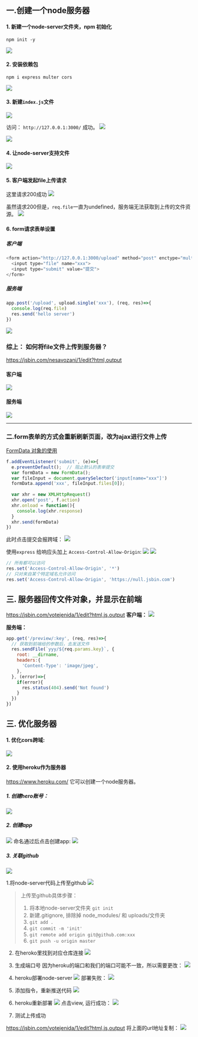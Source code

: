 ## 一.创建一个node服务器

#### 1. 新建一个node-server文件夹，npm 初始化
```
npm init -y
```
![](./node服务器/初始化1.png)

#### 2. 安装依赖包
```
npm i express multer cors
```
![](./node服务器/初始化2.png)

#### 3. 新建`index.js`文件
![](./node服务器/初始化3.png)

访问： `http://127.0.0.1:3000/` 成功。
![](./node服务器/初始化4.png)

![](./node服务器/初始化5.png)

#### 4. 让node-server支持文件
![](./node服务器/初始化6.png)

#### 5. 客户端发起file上传请求
这里请求200成功
![](./node服务器/初始化7.png)

虽然请求200但是，`req.file`一直为undefined，服务端无法获取到上传的文件资源。
![](./node服务器/初始化8.png)


#### 6. form请求表单设置
##### 客户端
```js
<form action="http://127.0.0.1:3000/upload" method="post" enctype="multipart/form-data">
  <input type="file" name="xxx">
  <input type="submit" value="提交">
</form>
```

##### 服务端
```js
app.post('/upload', upload.single('xxx'), (req, res)=>{
  console.log(req.file)
  res.send('hello server')
})
```

![](./node服务器/初始化9.png)


### 综上： 如何将file文件上传到服务器？
https://jsbin.com/nesavozani/1/edit?html,output
#### 客户端
![](./node服务器/file上传到服务端1.png)

#### 服务端
![](./node服务器/file上传到服务端2.png)

---
### 二.form表单的方式会重新刷新页面，改为ajax进行文件上传
[FormData 对象的使用](https://developer.mozilla.org/zh-CN/docs/Web/API/FormData/Using_FormData_Objects)
```js
f.addEventListener('submit', (e)=>{
  e.preventDefault();  // 阻止默认的表单提交
  var formData = new FormData();
  var fileInput = document.querySelector('input[name="xxx"]')
  formData.append('xxx', fileInput.files[0]);
  
  var xhr = new XMLHttpRequest()
  xhr.open('post', f.action)
  xhr.onload = function(){
    console.log(xhr.response)
  }
  xhr.send(formData)
})
```

此时点击提交会报跨域：
![](./node服务器/file上传到服务端3.png)

使用`express` 给响应头加上 `Access-Control-Allow-Origin`:
![](./node服务器/file上传到服务端4.png)
![](./node服务器/file上传到服务端5.png)

```js
// 所有都可以访问
res.set('Access-Control-Allow-Origin', '*')
// 只对来自某个特定域名允许访问
res.set('Access-Control-Allow-Origin', 'https://null.jsbin.com')
```

## 三. 服务器回传文件对象，并显示在前端
https://jsbin.com/votejenida/1/edit?html,js,output
**客户端：**
![](./node服务器/file上传到服务端6.png)

**服务端：**
```js
app.get('/preview/:key', (req, res)=>{
  // 获取到前端给的参数后，去发送文件
  res.sendFile(`yyy/${req.params.key}`, {
    root: __dirname,
    headers:{
      'Content-Type': 'image/jpeg',
    },
  }, (error)=>{
    if(error){
      res.status(404).send('Not found')
    }
  })
})
```


## 三. 优化服务器
#### 1. 优化cors跨域:
![](./node服务器/file上传到服务端7.png)


#### 2. 使用heroku作为服务器
https://www.heroku.com/
它可以创建一个node服务器。

##### 1. 创建hero账号：
![](./node服务器/1heroku服务器1.png)

##### 2. 创建app
![](./node服务器/1heroku服务器2.png)
命名通过后点击创建app:
![](./node服务器/1heroku服务器3.png)

##### 3. 关联github
![](./node服务器/1heroku服务器4.png)

1.将node-server代码上传至github
![](./node服务器/1heroku服务器5.png)

> 上传至github具体步骤：
> 1. 将本地node-server文件夹 `git init`
> 2. 新建.gitignore, 排除掉 node_modules/ 和 uploads/文件夹
> 3. `git add .`
> 4. `git commit -m 'init'`
> 5. `git remote add origin git@github.com:xxx`
> 6. `git push -u origin master`

2. 在heroko里找到对应仓库连接
![](./node服务器/1heroku服务器6.png)


3. 生成端口号
因为heroku的端口和我们的端口可能不一致，所以需要更改：
![](./node服务器/1heroku服务器7.png)

4. heroku部署node-server
![](./node服务器/1heroku服务器8.png)
部署失败：
![](./node服务器/1heroku服务器9.png)

5. 添加指令，重新推送代码
![](./node服务器/1heroku服务器10.png)

6. heroku重新部署
![](./node服务器/1heroku服务器11.png)
点击view, 运行成功：
![](./node服务器/1heroku服务器12.png)

7. 测试上传成功

https://jsbin.com/votejenida/1/edit?html,js,output
将上面的url地址复制：
![](./node服务器/1heroku服务器13.png)